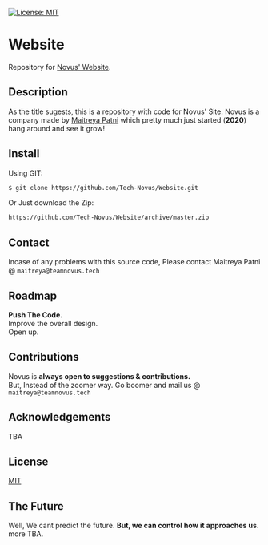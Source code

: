 [![License: MIT](https://img.shields.io/badge/License-MIT-yellow.svg)](https://opensource.org/licenses/MIT)
# Website 
Repository for [Novus' Website](https://teamnovus.tech/).

## Description
As the title sugests, this is a repository with code for Novus' Site. Novus is a company made by [Maitreya Patni](https://github.com/maitreya29) which pretty much just started (<b>2020</b>) hang around and see it grow!

## Install
Using GIT:

```bash
$ git clone https://github.com/Tech-Novus/Website.git
```
Or Just download the Zip:
```bash
https://github.com/Tech-Novus/Website/archive/master.zip
```

## Contact
Incase of any problems with this source code, Please contact Maitreya Patni @ ```maitreya@teamnovus.tech```

## Roadmap
<b>Push The Code.</b> </br>
Improve the overall design. </br>
Open up.

## Contributions

Novus is **always open to  suggestions & contributions.** </br>
But, Instead of the zoomer way. Go boomer and mail us @ ```maitreya@teamnovus.tech```

## Acknowledgements

TBA

## License
[MIT](https://choosealicense.com/licenses/mit/)

## The Future
Well, We cant predict the future. **But, we can control how it approaches us.** more TBA.
